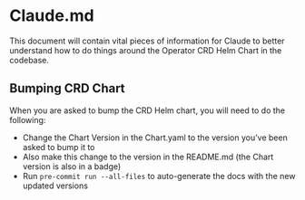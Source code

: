 # Claude.md

This document will contain vital pieces of information for Claude to better understand how to do things around the Operator CRD Helm Chart in the codebase.

## Bumping CRD Chart
When you are asked to bump the CRD Helm chart, you will need to do the following:
- Change the Chart Version in the Chart.yaml to the version you've been asked to bump it to
- Also make this change to the version in the README.md (the Chart version is also in a badge)
- Run `pre-commit run --all-files` to auto-generate the docs with the new updated versions